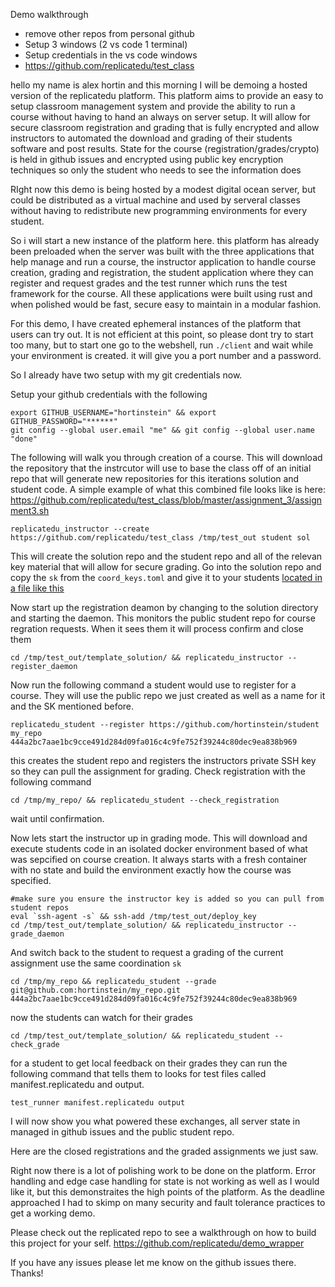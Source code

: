 Demo walkthrough
- remove other repos from personal github
- Setup 3 windows (2 vs code 1 terminal)
- Setup credentials in the vs code windows
- https://github.com/replicatedu/test_class

hello my name is alex hortin and this morning I will be demoing a hosted version of the replicatedu platform.  This platform aims to provide an easy to setup classroom management system and provide the ability to run a course without having to hand an always on server setup.  It will allow for secure classroom registration and grading that is fully encrypted and allow instructors to automated the download and grading of their students software and post results.  State for the course (registration/grades/crypto) is held in github issues and encrypted using public key encryption techniques so only the student who needs to see the information does

RIght now this demo is being hosted by a modest digital ocean server, but could be distributed as a virtual machine and used by serveral classes without having to redistribute new programming environments for every student.    

So i will start a new instance of the platform here.  this platform has already been preloaded when the server was built with the three applications that help manage and run a course, the instructor application to handle course creation, grading and registration, the student application where they can register and request grades and the test runner which runs the test framework for the course.  All these applications were built using rust and when polished would be fast, secure easy to maintain in a modular fashion.

For this demo, I have created ephemeral instances of the platform that users can try out.  It is not efficient at this point, so please dont try to start too many, but to start one go to the webshell, run ```./client``` and wait while your environment is created.  it will give you a port number and a password. 

So I already have two setup with my git credentials now.

Setup your github credentials with the following
```
export GITHUB_USERNAME="hortinstein" && export GITHUB_PASSWORD="******"
git config --global user.email "me" && git config --global user.name "done"
```

The following will walk you through creation of a course.  This will download the repository that the instrcutor will use to base the class off of an initial repo that will generate new repositories for this iterations solution and student code.  A simple example of what this combined file looks like is here: https://github.com/replicatedu/test_class/blob/master/assignment_3/assignment3.sh

```
replicatedu_instructor --create https://github.com/replicatedu/test_class /tmp/test_out student sol
```
This will create the solution repo and the student repo and all of the relevan key material that will allow for secure grading.  Go into the solution repo and copy the ```sk``` from the ```coord_keys.toml``` and give it to your students 
[located in a file like this](https://github.com/hortinstein/sol/blob/master/coord_keys.toml)

Now start up the registration deamon by changing to the solution directory and starting the daemon.  This monitors the public student repo for course regration requests.  When it sees them it will process confirm and close them
```
cd /tmp/test_out/template_solution/ && replicatedu_instructor --register_daemon
```

Now run the following command a student would use to register for a course.  They will use the public repo we just created as well as a name for it and the SK mentioned before.
```
replicatedu_student --register https://github.com/hortinstein/student my_repo 444a2bc7aae1bc9cce491d284d09fa016c4c9fe752f39244c80dec9ea838b969
```
this creates the student repo and registers the instructors private SSH key so they can pull the assignment for grading.  Check registration with the following command

```
cd /tmp/my_repo/ && replicatedu_student --check_registration
```
wait until confirmation.

Now lets start the instructor up in grading mode.  This will download and execute students code in an isolated docker environment based of what was sepcified on course creation.  It always starts with a fresh container with no state and build the environment exactly how the course was specified.
```
#make sure you ensure the instructor key is added so you can pull from student repos
eval `ssh-agent -s` && ssh-add /tmp/test_out/deploy_key
cd /tmp/test_out/template_solution/ && replicatedu_instructor --grade_daemon
```
And switch back to the student to request a grading of the current assignment use the same coordination ```sk```
```
cd /tmp/my_repo && replicatedu_student --grade git@github.com:hortinstein/my_repo.git 444a2bc7aae1bc9cce491d284d09fa016c4c9fe752f39244c80dec9ea838b969
```
now the students can watch for their grades
```
cd /tmp/test_out/template_solution/ && replicatedu_student --check_grade
```
for a student to get local feedback on their grades they can run the following command that tells them to looks for test files called manifest.replicatedu and output.  
```
test_runner manifest.replicatedu output
```
I will now show you what powered these exchanges, all server state in managed in github issues and the public student repo. 
 
Here are the closed registrations and the graded assignments we just saw.

Right now there is a lot of polishing work to be done on the platform.  Error handling and edge case handling for state is not working as well as I would like it, but this demonstraites the high points of the platform.  As the deadline approached I had to skimp on many security and fault tolerance practices to get a working demo.

Please check out the replicated repo to see a walkthrough on how to build this project for your self.
https://github.com/replicatedu/demo_wrapper

If you have any issues please let me know on the github issues there.  Thanks!
